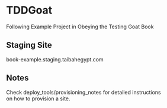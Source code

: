 # TDDGoat

Following Example Project in Obeying the Testing Goat Book

## Staging Site

book-example.staging.taibahegypt.com

## Notes

Check deploy_tools/provisioning_notes for detailed instructions  
on how to provision a site.